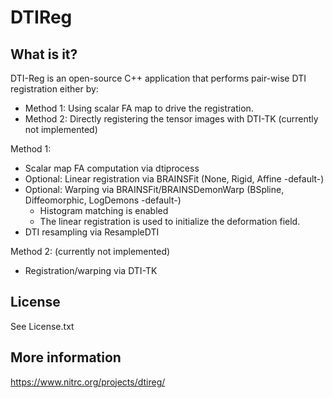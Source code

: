 # DTIReg

## What is it?

DTI-Reg is an open-source C++ application that performs pair-wise DTI registration either by: 
 - Method 1: Using scalar FA map to drive the registration.
 - Method 2: Directly registering the tensor images with DTI-TK (currently not implemented)

Method 1:
 - Scalar map FA computation via dtiprocess
 - Optional: Linear registration via BRAINSFit (None, Rigid, Affine -default-)
 - Optional: Warping via BRAINSFit/BRAINSDemonWarp (BSpline, Diffeomorphic, LogDemons -default-)
    - Histogram matching is enabled
    - The linear registration is used to initialize the deformation field.
 - DTI resampling via ResampleDTI

Method 2:  (currently not implemented)
 - Registration/warping via DTI-TK

## License

See License.txt

## More information

https://www.nitrc.org/projects/dtireg/
